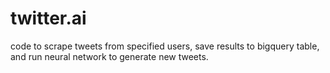 # twitter.ai
code to scrape tweets from specified users, save results to bigquery table, and run neural network to generate new tweets.
